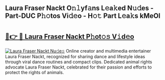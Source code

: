 ## Laura Fraser Nackt O𝚗𝚕yf𝚊ns L𝚎a𝚔ed N𝚞𝚍es - Part-DUC P𝚑𝚘tos Vi𝚍𝚎o - H𝚘𝚝 Part L𝚎a𝚔s kMeOl

# <h2><a href="http://kf3zh4n.oniu.top/?m=Laura+Fraser+Nackt">🔗👉 🔴 Laura Fraser Nackt P𝚑ot𝚘𝚜 V𝚒d𝚎o</a></h2>

[![Laura Fraser Nackt Nu𝚍e𝚜](https://i.imgur.com/0qMVB7G.gif)](http://kf3zh4n.oniu.top/?m=Laura+Fraser+Nackt)
Online creator and multimedia entertainer Laura Fraser Nackt, recognized for sharing dance and lifestyle ideas through viral dance routines and compact clips. Dedicated animal rights advocate Laura Fraser Nackt, celebrated for their passion and efforts to protect the rights of animals.  
